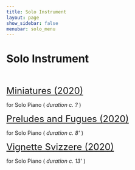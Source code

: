 ```yaml
---
title: Solo Instrument
layout: page
show_sidebar: false
menubar: solo_menu
---
```


# Solo Instrument
<br>
<br>
<a href="http://127.0.0.1:4000/alexbarsom1/miniatures/" style="font-size:24px;">Miniatures (2020)</a>

for Solo Piano ( *duration c. ?* )

<a href="http://127.0.0.1:4000/alexbarsom1/preludes_and_fugues/" style="font-size:24px;">Preludes and Fugues (2020)</a>

for Solo Piano ( *duration c. 8'* )

<a href="http://127.0.0.1:4000/alexbarsom1/vignette_svizzere/" style="font-size:24px;">Vignette Svizzere (2020)</a>

for Solo Piano ( *duration c. 13'* )